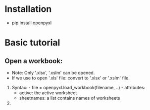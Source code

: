 # Installation
  - pip install openpyxl

# Basic tutorial
## Open a workbook:
  - Note: Only '.xlsx', '.xslm' can be opened.
  - If we use to open '.xls' file: convert to '.xlsx' or '.xslm' file.

  1. Syntax:
    - file = openpyxl.load_workbook(filename, ..)
    - attributes:
      - active: the active worksheet
      - sheetnames: a list contains names of worksheets 
  2.  